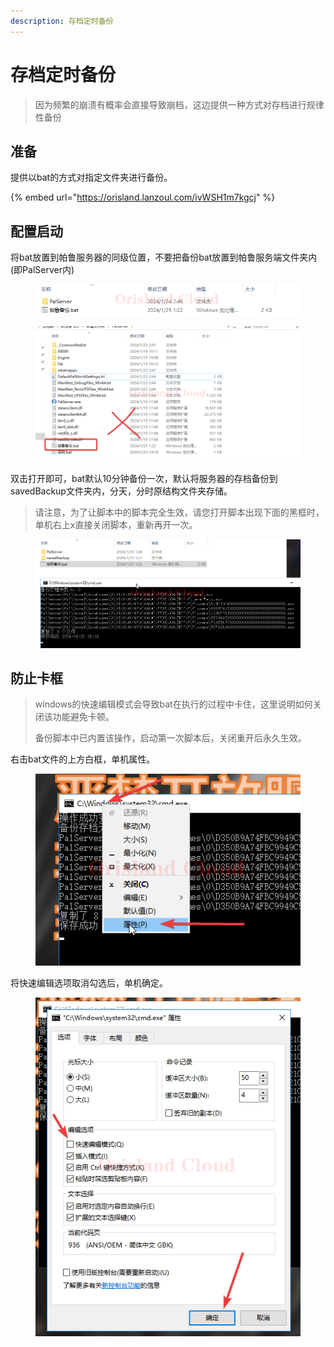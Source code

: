 ```yaml
---
description: 存档定时备份
---
```


# 存档定时备份

> 因为频繁的崩溃有概率会直接导致崩档，这边提供一种方式对存档进行规律性备份

## 准备

提供以bat的方式对指定文件夹进行备份。

{% embed url="https://orisland.lanzoul.com/ivWSH1m7kgcj" %}

## 配置启动

将bat放置到帕鲁服务器的同级位置，不要把备份bat放置到帕鲁服务端文件夹内(即PalServer内)

<figure><img src="../../../.gitbook/assets/mstsc_Tlb5HZJpL4.png" alt=""><figcaption></figcaption></figure>

<figure><img src="../../../.gitbook/assets/mstsc_pHLMO0JSek.png" alt=""><figcaption></figcaption></figure>

双击打开即可，bat默认10分钟备份一次，默认将服务器的存档备份到savedBackup文件夹内，分天，分时原结构文件夹存储。

> 请注意，为了让脚本中的脚本完全生效，请您打开脚本出现下面的黑框时，单机右上x直接关闭脚本，重新再开一次。

<figure><img src="../../../.gitbook/assets/mstsc_Kvs8yxtqh4.png" alt=""><figcaption></figcaption></figure>

## 防止卡框

> windows的快速编辑模式会导致bat在执行的过程中卡住，这里说明如何关闭该功能避免卡顿。
>
> 备份脚本中已内置该操作，启动第一次脚本后，关闭重开后永久生效。

右击bat文件的上方白框，单机属性。

<figure><img src="../../../.gitbook/assets/mstsc_rvU63n37Sd.png" alt=""><figcaption></figcaption></figure>

将快速编辑选项取消勾选后，单机确定。

<figure><img src="../../../.gitbook/assets/mstsc_Pb0eLTMFTn.png" alt=""><figcaption></figcaption></figure>
